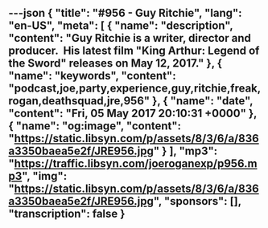 ---json
{
  "title": "#956 - Guy Ritchie",
  "lang": "en-US",
  "meta": [
    {
      "name": "description",
      "content": "Guy Ritchie is a writer, director and producer.  His latest film \"King Arthur: Legend of the Sword\" releases on May 12, 2017."
    },
    {
      "name": "keywords",
      "content": "podcast,joe,party,experience,guy,ritchie,freak,rogan,deathsquad,jre,956"
    },
    {
      "name": "date",
      "content": "Fri, 05 May 2017 20:10:31 +0000"
    },
    {
      "name": "og:image",
      "content": "https://static.libsyn.com/p/assets/8/3/6/a/836a3350baea5e2f/JRE956.jpg"
    }
  ],
  "mp3": "https://traffic.libsyn.com/joeroganexp/p956.mp3",
  "img": "https://static.libsyn.com/p/assets/8/3/6/a/836a3350baea5e2f/JRE956.jpg",
  "sponsors": [],
  "transcription": false
}
---
<episode-header />

<timemark seconds="0" />

<transcribe-call-to-action />

<episode-footer />